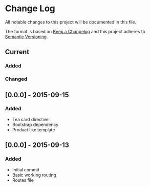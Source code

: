 # Change Log
All notable changes to this project will be documented in this file.

The format is based on [Keep a Changelog](http://keepachangelog.com/) 
and this project adheres to [Semantic Versioning](http://semver.org/).

## Current
### Added


### Changed


## [0.0.0] - 2015-09-15
### Added
- Tea card directive
- Bootstrap dependency
- Product like template

## [0.0.0] - 2015-09-13
### Added
- Initial commit
- Basic working routing
- Routes file



